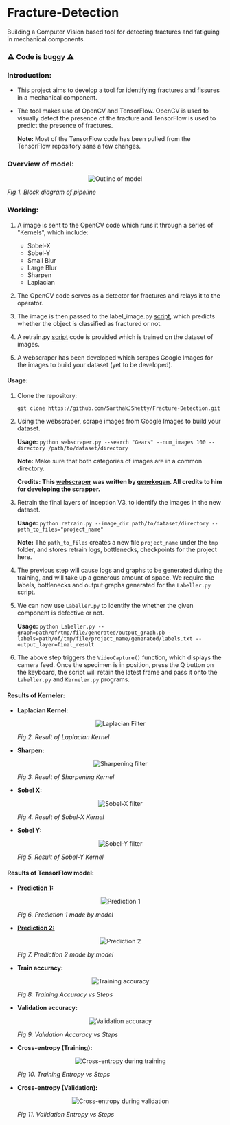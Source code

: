 # Fracture-Detection
Building a Computer Vision based tool for detecting fractures and fatiguing in mechanical components.

### :warning: Code is buggy :warning:

### Introduction:
- This project aims to develop a tool for identifying fractures and fissures in a mechanical component.

- The tool makes use of OpenCV and TensorFlow. OpenCV is used to visually detect the presence of the fracture and TensorFlow is used to predict the presence of fractures.

	 <strong>Note:</strong> Most of the TensorFlow code has been pulled from the TensorFlow repository sans a few changes.

### Overview of model:
<p align="center">
	<img src="https://raw.githubusercontent.com/SarthakJShetty/Fracture-Detection/master/Data/Pipeline_Overview_PNG.png" title="Outline of model">
	<figcaption><em>Fig 1. Block diagram of pipeline</em>
	</figcaption>
</p>

### Working:
1. A image is sent to the OpenCV code which runs it through a series of "Kernels", which include:

	- Sobel-X
	- Sobel-Y
	- Small Blur
	- Large Blur
	- Sharpen
	- Laplacian

2. The OpenCV code serves as a detector for fractures and relays it to the operator.

3. The image is then passed to the label_image.py [script](https://github.com/SarthakJShetty/Fracture-Detection/blob/master/label_image.py), which predicts whether the object is classified as fractured or not.

4. A retrain.py [script](https://github.com/SarthakJShetty/Fracture-Detection/blob/master/retrain.py) code is provided which is trained on the dataset of images. 

5. A webscraper has been developed which scrapes Google Images for the images to build your dataset (yet to be developed).

#### Usage:

1. Clone the repository:

	```git clone https://github.com/SarthakJShetty/Fracture-Detection.git```

2. Using the webscraper, scrape images from Google Images to build your dataset.

	<strong>Usage:</strong> ```python webscraper.py --search "Gears" --num_images 100 --directory /path/to/dataset/directory```

	<strong>Note:</strong> Make sure that both categories of images are in a common directory.

	<strong>Credits: This <a title="Webscraper" href="https://github.com/SarthakJShetty/Fracture-Detection/blob/master/webscraper.py">webscraper</a> was written by <a title="genekogan" href="http://genekogan.com/" target="_blank">genekogan</a>. All credits to him for developing the scrapper.</strong>

3. Retrain the final layers of Inception V3, to identify the images in the new dataset.

	<strong>Usage:</strong> ```python retrain.py --image_dir path/to/dataset/directory --path_to_files="project_name"```

	<strong>Note:</strong> The ```path_to_files``` creates a new file ```project_name``` under the ```tmp``` folder, and stores retrain logs, bottlenecks, checkpoints for the project here.</strong>

4. The previous step will cause logs and graphs to be generated during the training, and will take up a generous amount of space. We require the labels, bottlenecks and output graphs generated for the ```Labeller.py``` script.

5. We can now use ```Labeller.py``` to identify the whether the given component is defective or not. 

	<strong>Usage:</strong> ```python Labeller.py --graph=path/of/tmp/file/generated/output_graph.pb --labels=path/of/tmp/file/project_name/generated/labels.txt --output_layer=final_result```

6. The above step triggers the ```VideoCapture()``` function, which displays the camera feed. Once the specimen is in position, press the Q button on the keyboard, the script will retain the latest frame and pass it onto the ```Labeller.py``` and ```Kerneler.py``` programs.

#### Results of Kerneler:

- **Laplacian Kernel:** 
		<p align="center">
			<img title="Laplacian Filter" src="https://raw.githubusercontent.com/SarthakJShetty/Fracture-Detection/master/Results/Laplacian_Gray.jpg"/>
			<figcaption>
				<em>Fig 2. Result of Laplacian Kernel</em>
			</figcaption>
		</p>

- **Sharpen:** 	
		<p align="center">
			<img title="Sharpening filter" src="https://raw.githubusercontent.com/SarthakJShetty/Fracture-Detection/master/Results/Sharpen_Gray.jpg"/>
			<figcaption>
				<em>Fig 3. Result of Sharpening Kernel</em>
			</figcaption>
		</p>

- **Sobel X:** 
		<p align="center">
			<img title="Sobel-X filter" src="https://raw.githubusercontent.com/SarthakJShetty/Fracture-Detection/master/Results/Sobel%20X_Gray.jpg"/>
			<figcaption>
			<em>Fig 4. Result of Sobel-X Kernel</em>
			</figcaption>
		</p>

- **Sobel Y:** 
		<p align="center">
			<img title="Sobel-Y filter" src="https://raw.githubusercontent.com/SarthakJShetty/Fracture-Detection/master/Results/Sobel%20Y_Gray.jpg"/>
			<figcaption>
			<em>Fig 5. Result of Sobel-Y Kernel</em>
			</figcaption>
		</p>

#### Results of TensorFlow model:

- **<a title="Result 1" href="https://raw.githubusercontent.com/SarthakJShetty/Fracture-Detection/master/Results/			Predictions_Terminal_1.png">Prediction 1:</a>**
		<p align="center">
			<img title="Prediction 1" src="https://raw.githubusercontent.com/SarthakJShetty/Fracture-Detection/master/Results/Predictions_Terminal_1.png">
			<figcaption>
			<em>Fig 6. Prediction 1 made by model</em>
			</figcaption>
		</p>

- **<a title="Result 2" href="">Prediction 2:</a>**
		<p align="center">
			<img title="Prediction 2" src="https://raw.githubusercontent.com/SarthakJShetty/Fracture-Detection/master/Results/Predictions_Terminal_2.png">
			<figcaption>
			<em>Fig 7. Prediction 2 made by model</em>
			</figcaption>
		</p>

- **Train accuracy:**
		<p align="center">
			<img title="Training accuracy" src="https://raw.githubusercontent.com/SarthakJShetty/Fracture-Detection/master/Data/TrainingAccuracy_vs_Steps.png">
			<figcaption>
			<em>Fig 8. Training Accuracy vs Steps</em>
			</figcaption>
		</p>

- **Validation accuracy:**
		<p align="center">
			<img title="Validation accuracy" src="https://raw.githubusercontent.com/SarthakJShetty/Fracture-Detection/master/Data/ValidationAccuracy_vs_Steps.png">
			<figcaption>
			<em>Fig 9. Validation Accuracy vs Steps</em>
			</figcaption>
		</p>

- **Cross-entropy (Training):**
		<p align="center">
			<img title="Cross-entropy during training" src="https://raw.githubusercontent.com/SarthakJShetty/Fracture-Detection/master/Data/TrainingEntropy_vs_Steps.png">
			<figcaption>
			<em>Fig 10. Training Entropy vs Steps</em>
			</figcaption>
		</p>

- **Cross-entropy (Validation):**
		<p align="center">
			<img title="Cross-entropy during validation" src="https://raw.githubusercontent.com/SarthakJShetty/Fracture-Detection/master/Data/ValidationEntropy_vs_Steps.png">
			<figcaption>
			<em>Fig 11. Validation Entropy vs Steps</em>
			</figcaption>
		</p>